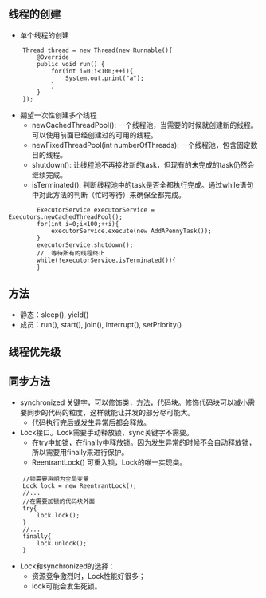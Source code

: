 
## 线程的创建
- 单个线程的创建
```
    Thread thread = new Thread(new Runnable(){
        @Override
        public void run() {
            for(int i=0;i<100;++i){
                System.out.print("a");
            }
        }
    });
```
- 期望一次性创建多个线程
    - newCachedThreadPool(): 一个线程池，当需要的时候就创建新的线程。可以使用前面已经创建过的可用的线程。
    - newFixedThreadPool(int numberOfThreads): 一个线程池，包含固定数目的线程。
    - shutdown(): 让线程池不再接收新的task，但现有的未完成的task仍然会继续完成。
    - isTerminated(): 判断线程池中的task是否全都执行完成。通过while语句中对此方法的判断（忙时等待）来确保全都完成。
```
        ExecutorService executorService = Executors.newCachedThreadPool();
        for(int i=0;i<100;++i){
            executorService.execute(new AddAPennyTask());
        }
        executorService.shutdown();
        //  等待所有的线程终止
        while(!executorService.isTerminated()){
        }
```
    

## 方法
- 静态：sleep(), yield()
- 成员：run(), start(), join(), interrupt(), setPriority()

## 线程优先级

## 同步方法
- synchronized 关键字，可以修饰类，方法，代码块。修饰代码块可以减小需要同步的代码的粒度，这样就能让并发的部分尽可能大。
    - 代码执行完后或发生异常后都会释放。
- Lock接口。Lock需要手动释放锁，sync关键字不需要。
    -  在try中加锁，在finally中释放锁。因为发生异常的时候不会自动释放锁，所以需要用finally来进行保护。
    - ReentrantLock() 可重入锁，Lock的唯一实现类。
```
    //锁需要声明为全局变量
    Lock lock = new ReentrantLock();
    //...
    //在需要加锁的代码块外面
    try{
        lock.lock();
    } 
    //...
    finally{
        lock.unlock();
    }
```
- Lock和synchronized的选择：
    - 资源竞争激烈时，Lock性能好很多；
    - lock可能会发生死锁。